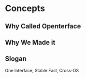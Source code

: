 # Concepts

## Why Called **Openterface**

## Why We Made it

## Slogan

One Interface, Stable Fast, Cross-OS